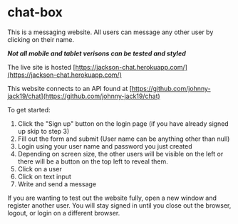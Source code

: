 # chat-box

This is a messaging website. All users can message any other user by clicking on their name.

**_Not all mobile and tablet verisons can be tested and styled_**

The live site is hosted [https://jackson-chat.herokuapp.com/](https://jackson-chat.herokuapp.com/)

This website connects to an API found at [https://github.com/johnny-jack19/chat](https://github.com/johnny-jack19/chat)

To get started:

1. Click the "Sign up" button on the login page (if you have already signed up skip to step 3)
2. Fill out the form and submit (User name can be anything other than null)
3. Login using your user name and password you just created
4. Depending on screen size, the other users will be visible on the left or there will be a button on the top left to reveal them.
5. Click on a user
6. Click on text input
7. Write and send a message

If you are wanting to test out the website fully, open a new window and register another user.
You will stay signed in until you close out the browser, logout, or login on a different browser.
